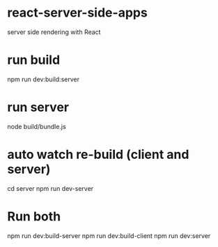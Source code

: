 # react-server-side-apps
server side rendering with React

# run build
npm run dev:build:server

# run server
node build/bundle.js

# auto watch re-build (client and server)
cd server
npm run dev-server

# Run both
npm run dev:build-server
npm run dev:build-client
npm run dev:server
